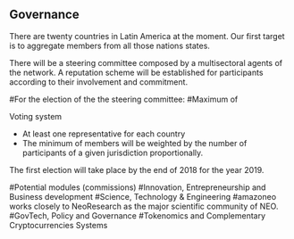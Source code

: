 
## Governance

There are twenty countries in Latin America at the moment. Our first target is to aggregate members from all those nations states.

There will be a steering committee composed by a multisectoral agents of the network. A reputation scheme will be established for participants according to their involvement and commitment. 

#For the election of the the steering committee:
#Maximum of 

Voting system
- At least one representative for each country
- The minimum of members will be weighted by the number of participants of a given jurisdiction proportionally.  

The first election will take place by the end of 2018 for the year 2019.


#Potential modules (commissions)
#Innovation, Entrepreneurship and Business development
#Science, Technology & Engineering 
#amazoneo works closely to NeoResearch as the major scientific community of NEO.
#GovTech, Policy and Governance 
#Tokenomics and Complementary Cryptocurrencies Systems
